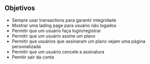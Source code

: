 ## Objetivos

- Sempre usar transactions para garantir integridade
- Mostrar uma lading page para usuário não logados
- Permitir que um usuário faça login/registrar
- Permitir que um usuário assine um plano
- Permitir que usuários que assinaram um plano vejam uma página personalizada
- Permitir que um usuário cencele a assinatura
- Pemitir sair da conta
